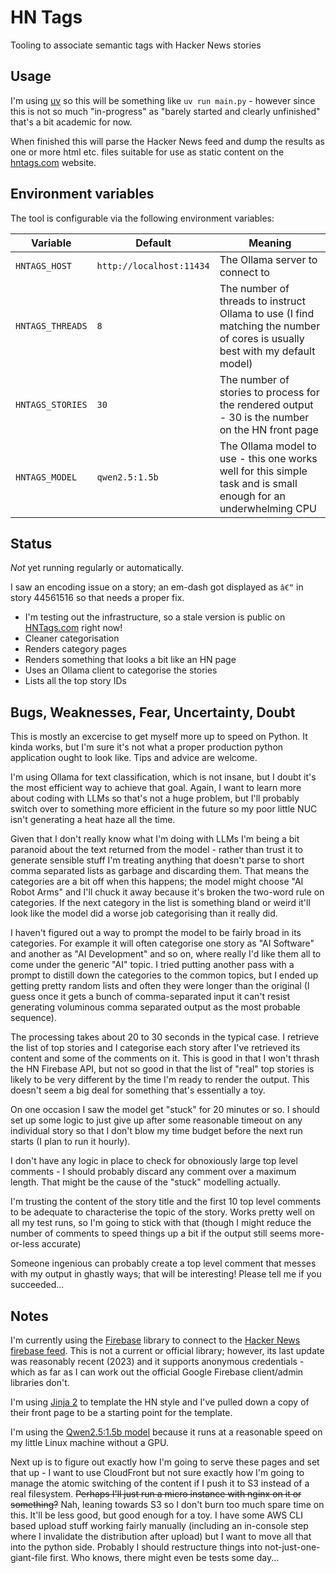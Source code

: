 # HN Tags

Tooling to associate semantic tags with Hacker News stories

## Usage

I'm using [uv](https://docs.astral.sh/uv/) so this will be something like `uv run main.py` - however since this 
is not so much "in-progress" as "barely started and clearly unfinished" that's a bit academic for now.

When finished this will parse the Hacker News feed and dump the results as one or more html etc. files suitable
for use as static content on the [hntags.com](https://hntags.com/) website.

## Environment variables

The tool is configurable via the following environment variables:

| Variable         | Default                  | Meaning |
|------------------|--------------------------| --- |
| `HNTAGS_HOST`    | `http://localhost:11434` | The Ollama server to connect to |
| `HNTAGS_THREADS` | `8`                      | The number of threads to instruct Ollama to use (I find matching the number of cores is usually best with my default model) |
| `HNTAGS_STORIES` | `30`                     | The number of stories to process for the rendered output - 30 is the number on the HN front page |
| `HNTAGS_MODEL`    | `qwen2.5:1.5b`           | The Ollama model to use - this one works well for this simple task and is small enough for an underwhelming CPU |

## Status

*Not* yet running regularly or automatically. 

I saw an encoding issue on a story; an em-dash got displayed as `â€“` in story 44561516 so that needs a proper fix. 

  * I'm testing out the infrastructure, so a stale version is public on [HNTags.com](https://hntags.com) right now!
  * Cleaner categorisation
  * Renders category pages
  * Renders something that looks a bit like an HN page
  * Uses an Ollama client to categorise the stories 
  * Lists all the top story IDs

## Bugs, Weaknesses, Fear, Uncertainty, Doubt

This is mostly an excercise to get myself more up to speed on Python. It kinda works, but I'm sure it's not what
a proper production python application ought to look like. Tips and advice are welcome.

I'm using Ollama for text classification, which is not insane, but I doubt it's the most efficient way to achieve
that goal. Again, I want to learn more about coding with LLMs so that's not a huge problem, but I'll probably 
switch over to something more efficient in the future so my poor little NUC isn't generating a heat haze all the time.

Given that I don't really know what I'm doing with LLMs I'm being a bit paranoid about the text returned from the 
model - rather than trust it to generate sensible stuff I'm treating anything that doesn't parse to short comma
separated lists as garbage and discarding them. That means the categories are a bit off when this happens; the model 
might choose "AI Robot Arms" and I'll chuck it away because it's broken the two-word rule on categories. If the next
category in the list is something bland or weird it'll look like the model did a worse job categorising than it really
did.

I haven't figured out a way to prompt the model to be fairly broad in its categories. For example it will often
categorise one story as "AI Software" and another as "AI Development" and so on, where really I'd like them all
to come under the generic "AI" topic. I tried putting another pass with a prompt to distill down the categories 
to the common topics, but I ended up getting pretty random lists and often they were longer than the original (I
guess once it gets a bunch of comma-separated input it can't resist generating voluminous comma separated output
as the most probable sequence).

The processing takes about 20 to 30 seconds in the typical case. I retrieve the list of top stories and I categorise 
each story after I've retrieved its content and some of the comments on it. This is good in that I won't thrash the 
HN Firebase API, but not so good in that the list of "real" top stories is likely to be very different by the time
I'm ready to render the output. This doesn't seem a big deal for something that's essentially a toy.

On one occasion I saw the model get "stuck" for 20 minutes or so. I should set up some logic to just give up
after some reasonable timeout on any individual story so that I don't blow my time budget before the next run
starts (I plan to run it hourly).

I don't have any logic in place to check for obnoxiously large top level comments - I should probably discard 
any comment over a maximum length. That might be the cause of the "stuck" modelling actually.

I'm trusting the content of the story title and the first 10 top level comments to be adequate to characterise
the topic of the story. Works pretty well on all my test runs, so I'm going to stick with that (though I might
reduce the number of comments to speed things up a bit if the output still seems more-or-less accurate)

Someone ingenious can probably create a top level comment that messes with my output in ghastly ways; that
will be interesting! Please tell me if you succeeded...

## Notes

I'm currently using the [Firebase](https://pypi.org/project/firebase/) library to connect to 
the [Hacker News firebase feed](https://github.com/HackerNews/API?tab=readme-ov-file). This is not a current
or official library; however, its last update was reasonably recent (2023) and it supports anonymous
credentials - which as far as I can work out the official Google Firebase client/admin libraries don't.

I'm using [Jinja 2](https://jinja.palletsprojects.com/) to template the HN style and I've pulled down a 
copy of their front page to be a starting point for the template.

I'm using the [Qwen2.5:1.5b model](https://www.ollama.com/library/qwen2.5:1.5b) because it runs at a reasonable speed 
on my little Linux machine without a GPU.

Next up is to figure out exactly how I'm going to serve these pages and set that up - I want to use CloudFront
but not sure exactly how I'm going to manage the atomic switching of the content if I push it to S3 instead
of a real filesystem. ~~Perhaps I'll just run a micro instance with nginx on it or something?~~ Nah, leaning
towards S3  so I don't burn too much spare time on this. It'll be less good, but good enough for a toy. I have 
some AWS CLI based upload stuff working fairly manually (including an in-console step where I invalidate the 
distribution after upload) but I want to move all that into the python side. Probably I should restructure things 
into not-just-one-giant-file first. Who knows, there might even be tests some day...